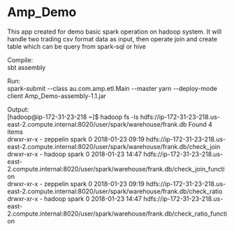 # Amp_Demo
This app created for demo basic spark operation on hadoop system.
It will handle two trading csv format data as input, 
then operate join and create table which can be query from spark-sql or hive

Compile:<br />
sbt assembly

Run:<br />
spark-submit --class au.com.amp.etl.Main --master yarn --deploy-mode client Amp_Demo-assembly-1.1.jar
 
Output:<br />
[hadoop@ip-172-31-23-218 ~]$ hadoop fs -ls hdfs://ip-172-31-23-218.us-east-2.compute.internal:8020/user/spark/warehouse/frank.db
Found 4 items<br />
drwxr-xr-x   - zeppelin spark          0 2018-01-23 09:19 hdfs://ip-172-31-23-218.us-east-2.compute.internal:8020/user/spark/warehouse/frank.db/check_join<br />
drwxr-xr-x   - hadoop   spark          0 2018-01-23 14:47 hdfs://ip-172-31-23-218.us-east-2.compute.internal:8020/user/spark/warehouse/frank.db/check_join_function<br />
drwxr-xr-x   - zeppelin spark          0 2018-01-23 09:19 hdfs://ip-172-31-23-218.us-east-2.compute.internal:8020/user/spark/warehouse/frank.db/check_ratio<br />
drwxr-xr-x   - hadoop   spark          0 2018-01-23 14:47 hdfs://ip-172-31-23-218.us-east-2.compute.internal:8020/user/spark/warehouse/frank.db/check_ratio_function<br />
